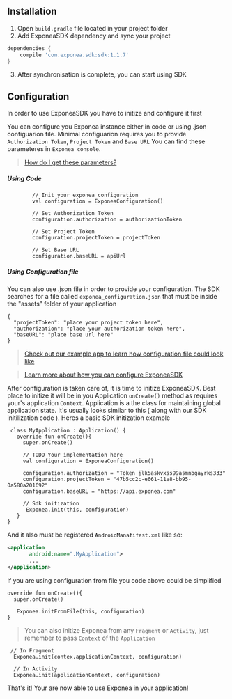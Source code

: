 
## Installation

1. Open `build.gradle` file located in your project folder
2. Add ExponeaSDK dependency and sync your project
```groovy
dependencies {
    compile 'com.exponea.sdk:sdk:1.1.7'
}
```
3. After synchronisation is complete, you can start using SDK


## Configuration
 In order to use ExponeaSDK you have to initize and configure it first


You can configure you Exponea instance either in code or using
.json configuarion file.
Minimal configuarion requires you to provide `Authorization Token`, `Project Token` and `Base URL`
You can find these parameteres in `Exponea console`.

> [How do I get these parameters?](./CONFIGURATION.md)


##### Using Code
```
        // Init your exponea configuration
        val configuration = ExponeaConfiguration()

        // Set Authorization Token
        configuration.authorization = authorizationToken

        // Set Project Token
        configuration.projectToken = projectToken

        // Set Base URL
        configuration.baseURL = apiUrl
```


##### Using Configuration file
You can also use .json file in order to provide your configuration. The SDK searches for a file called
`exponea_configuration.json` that must be inside the "assets" folder of your application
```
{
  "projectToken": "place your project token here",
  "authorization": "place your authorization token here",
  "baseURL": "place base url here"
}
```

> [Check out our example app to learn how configuration file could look like](../app/src/main/assets/exponea_configuration.json)

> [Learn more about how you can configure ExponeaSDK](../Documentation/CONFIG.md)


After configuration is taken care of, it is time to initize ExponeaSDK. Best place to initize it will be in you Application `onCreate()` method as requires your's application `Context`. Application is a the class for maintaining global application state. It's usually looks similar to this ( along with our SDK initilization code ). Heres a basic SDK initization example

```
 class MyApplication : Application() {
   override fun onCreate(){
     super.onCreate()

     // TODO Your implementation here
     val configuration = ExponeaConfiguration()

     configuration.authorization = "Token jlk5askvxss99asmnbgayrks333"
     configuration.projectToken = "47b5cc2c-e661-11e8-bb95-0a580a201692"
     configuration.baseURL = "https://api.exponea.com"

     // Sdk initization
      Exponea.init(this, configuration)
   }
}
```
And it also must be registered `AndroidManafifest.xml` like so:
```xml
<application
       android:name=".MyApplication">
       ...
</application>
 ```

If you are using configuration from file you code above could be simplified
```
override fun onCreate(){
  super.onCreate()

   Exponea.initFromFile(this, configuration)
}
```

> You can also initize Exponea from any `Fragment` or `Activity`, just remember to pass `Context` of the `Application`

 ```
  // In Fragment
   Exponea.init(contex.applicationContext, configuration)

   // In Activity
   Exponea.init(applicationContext, configuration)
```

That's it! Your are now able to use Exponea in your application!

